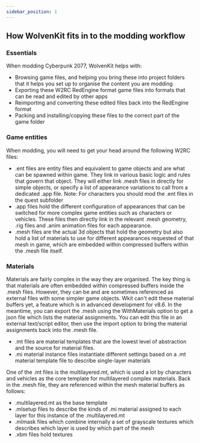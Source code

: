 ```yaml
---
sidebar_position: 1
---
```


## How WolvenKit fits in to the modding workflow
### Essentials
When modding Cyberpunk 2077, WolvenKit helps with:
* Browsing game files, and helping you bring these into project folders that it helps you set up to organise the content you are modding
* Exporting these W2RC RedEngine format game files into formats that can be read and edited by other apps
* Reimporting and converting these edited files back into the RedEngine format
* Packing and installing/copying these files to the correct part of the game folder

### Game entities
When modding, you will need to get your head around fhe following W2RC files:
* .ent files are entity files and equivalent to game objects and are what can be spawned within game. They link in various basic logic and rules that govern that object. They will either link .mesh files in directly for simple objects, or specify a list of appearance variations to call from a dedicated .app file. Note: For characters you should mod the .ent files in the quest subfolder
* .app files hold the different configuration of appearances that can be switched for more complex game entities such as characters or vehicles. These files then directly link in the relevant .mesh geometry, .rig files and .anim animation files for each appearance. 
* .mesh files are the actual 3d objects that hold the geometry but also hold a list of materials to use for different appearances requested of that mesh in game, which are embedded within compressed buffers within the .mesh file itself. 

### Materials
Materials are fairly complex in the way they are organised. The key thing is that materials are often embedded within compressed buffers inside the .mesh files. However, they can be and are sometimes referenced as external files with some simpler game objects.
Wkit can't edit these material buffers yet, a feature which is in advanced development for v8.6. In the meantime, you can export the .mesh using the WithMaterials option to get a json file which lists the material assignments. You can edit this file in an external text/script editor, then use the import option to bring the material assignments back into the .mesh file.
* .mt files are material templates that are the lowest level of abstraction and the source for material files. 
* .mi material instance files instantiate different settings based  on a .mt material template file to describe single-layer materials

One of the .mt files is the multilayered.mt, which is used a lot by characters and vehicles as the core template for multilayered complex materials. Back in the .mesh file, they are referenced within the mesh material buffers as follows:
* .multilayered.mt as the base template
* .mlsetup files to describe the kinds of .mi material assigned to each layer for this instance of the .multilayered.mt
* .mlmask files which combine internally a set of grayscale textures which describes which layer is used by which part of the mesh
* .xbm files hold textures
